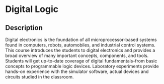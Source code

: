 <h1>Digital Logic</h1>

<h2>Description</h2>
Digital electronics is the foundation of all microprocessor-based systems found in
computers, robots, automobiles, and industrial control systems. This course introduces the
students to digital electronics and provides a broad overview of many important concepts,
components, and tools. Students will get up-to-date coverage of digital fundamentals-from
basic concepts to programmable logic devices. Laboratory experiments provide hands-on
experience with the simulator software, actual devices and circuits studied in the
classroom.
